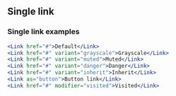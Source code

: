 ## Single link

### Single link examples

```jsx padded
<Link href="#">Default</Link>
<Link href="#" variant="grayscale">Grayscale</Link>
<Link href="#" variant="muted">Muted</Link>
<Link href="#" variant="danger">Danger</Link>
<Link href="#" variant="inherit">Inherit</Link>
<Link as="button">Button link</Link>
<Link href="#" modifier="visited">Visited</Link>
```
